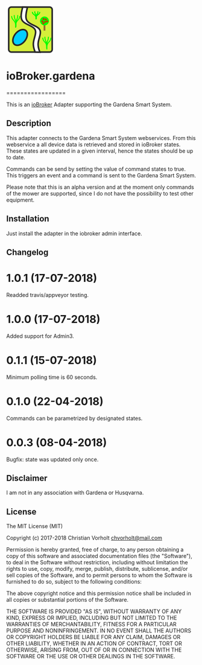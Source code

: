 ![Logo](admin/gardena.png)
# ioBroker.gardena
=================

This is an [ioBroker](https://github.com/ioBroker/ioBroker) Adapter supporting the Gardena Smart System.

## Description

This adapter connects to the Gardena Smart System webservices. From this webservice a all device data is retrieved and stored in ioBroker states. These states are updated in a given interval, hence the states should be up to date.

Commands can be send by setting the value of command states to true. This triggers an event and a command is sent to the Gardena Smart System.

Please note that this is an alpha version and at the moment only commands of the mower are supported, since I do not have the possibility to test other equipment.

## Installation
Just install the adapter in the iobroker admin interface.

## Changelog
# 1.0.1 (17-07-2018)
Readded travis/appveyor testing.

# 1.0.0 (17-07-2018)
Added support for Admin3.

# 0.1.1 (15-07-2018)
Minimum polling time is 60 seconds.

# 0.1.0 (22-04-2018)
Commands can be parametrized by designated states.

# 0.0.3 (08-04-2018)
Bugfix: state was updated only once.

## Disclaimer
I am not in any association with Gardena or Husqvarna.

## License
The MIT License (MIT)

Copyright (c) 2017-2018 Christian Vorholt <chvorholt@mail.com>

Permission is hereby granted, free of charge, to any person obtaining a copy
of this software and associated documentation files (the "Software"), to deal
in the Software without restriction, including without limitation the rights
to use, copy, modify, merge, publish, distribute, sublicense, and/or sell
copies of the Software, and to permit persons to whom the Software is
furnished to do so, subject to the following conditions:

The above copyright notice and this permission notice shall be included in
all copies or substantial portions of the Software.

THE SOFTWARE IS PROVIDED "AS IS", WITHOUT WARRANTY OF ANY KIND, EXPRESS OR
IMPLIED, INCLUDING BUT NOT LIMITED TO THE WARRANTIES OF MERCHANTABILITY,
FITNESS FOR A PARTICULAR PURPOSE AND NONINFRINGEMENT. IN NO EVENT SHALL THE
AUTHORS OR COPYRIGHT HOLDERS BE LIABLE FOR ANY CLAIM, DAMAGES OR OTHER
LIABILITY, WHETHER IN AN ACTION OF CONTRACT, TORT OR OTHERWISE, ARISING FROM,
OUT OF OR IN CONNECTION WITH THE SOFTWARE OR THE USE OR OTHER DEALINGS IN
THE SOFTWARE.
